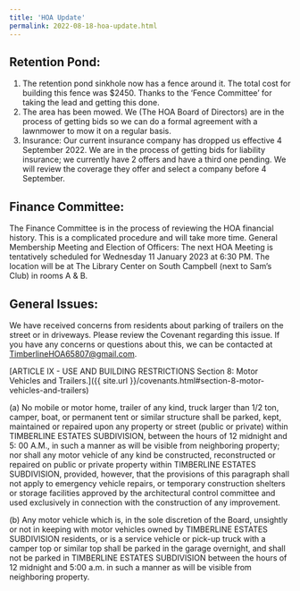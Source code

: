 ```yaml
---
title: 'HOA Update'
permalink: 2022-08-18-hoa-update.html
---
```


## Retention Pond:

1. The retention pond sinkhole now has a fence around it. The total cost for building this fence was $2450. Thanks to the ‘Fence Committee’ for taking the lead and getting this done.
2. The area has been mowed. We (The HOA Board of Directors) are in the process of getting bids so we can do a formal agreement with a lawnmower to mow it on a regular basis.
3. Insurance: Our current insurance company has dropped us effective 4 September 2022. We are in the process of getting bids for liability insurance; we currently have 2 offers and have a third one pending. We will review the coverage they offer and select a company before 4 September.

## Finance Committee:

The Finance Committee is in the process of reviewing the HOA financial history. This is a complicated procedure and will take more time. General Membership Meeting and Election of Officers: The next HOA Meeting is tentatively scheduled for Wednesday 11 January 2023 at 6:30 PM. The location will be at The Library Center on South Campbell (next to Sam’s Club) in rooms A & B.

## General Issues:

We have received concerns from residents about parking of trailers on the street or in driveways. Please review the Covenant regarding this issue. If you have any concerns or questions about this, we can be contacted at TimberlineHOA65807@gmail.com.

[ARTICLE IX - USE AND BUILDING RESTRICTIONS Section 8: Motor Vehicles and Trailers.]({{ site.url }}/covenants.html#section-8-motor-vehicles-and-trailers)

(a) No mobile or motor home, trailer of any kind, truck larger than 1/2 ton, camper, boat, or permanent tent or similar structure shall be parked, kept, maintained or repaired upon any property or street (public or private) within TIMBERLINE ESTATES SUBDIVISION, between the hours of 12 midnight and 5: 00 A.M., in such a manner as will be visible from neighboring property; nor shall any motor vehicle of any kind be constructed, reconstructed or repaired on public or private property within TIMBERLINE ESTATES SUBDIVISION, provided, however, that the provisions of this paragraph shall not apply to emergency vehicle repairs, or temporary construction shelters or storage facilities approved by the architectural control committee and used exclusively in connection with the construction of any improvement.

(b) Any motor vehicle which is, in the sole discretion of the Board, unsightly or not in keeping with motor vehicles owned by TIMBERLINE ESTATES SUBDIVISION residents, or is a service vehicle or pick-up truck with a camper top or similar top shall be parked in the garage overnight, and shall not be parked in TIMBERLINE ESTATES SUBDIVISION between the hours of 12 midnight and 5:00 a.m. in such a manner as will be visible from neighboring property.
